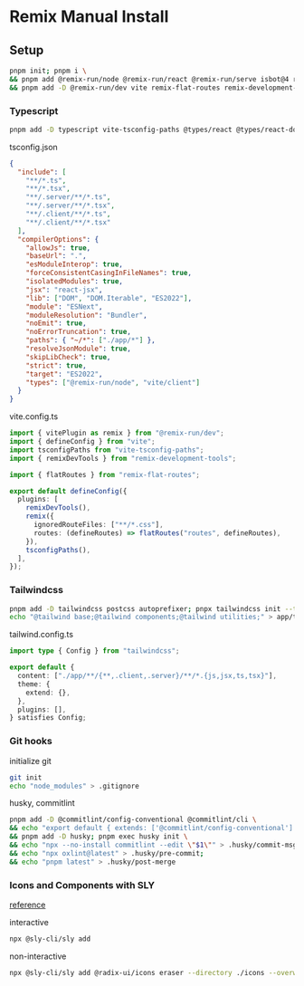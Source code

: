 # Remix Manual Install

## Setup

```bash
pnpm init; pnpm i \
&& pnpm add @remix-run/node @remix-run/react @remix-run/serve isbot@4 react react-dom \
&& pnpm add -D @remix-run/dev vite remix-flat-routes remix-development-tools
```

### Typescript

```bash
pnpm add -D typescript vite-tsconfig-paths @types/react @types/react-dom
```

tsconfig.json

```json
{
  "include": [
    "**/*.ts",
    "**/*.tsx",
    "**/.server/**/*.ts",
    "**/.server/**/*.tsx",
    "**/.client/**/*.ts",
    "**/.client/**/*.tsx"
  ],
  "compilerOptions": {
    "allowJs": true,
    "baseUrl": ".",
    "esModuleInterop": true,
    "forceConsistentCasingInFileNames": true,
    "isolatedModules": true,
    "jsx": "react-jsx",
    "lib": ["DOM", "DOM.Iterable", "ES2022"],
    "module": "ESNext",
    "moduleResolution": "Bundler",
    "noEmit": true,
    "noErrorTruncation": true,
    "paths": { "~/*": ["./app/*"] },
    "resolveJsonModule": true,
    "skipLibCheck": true,
    "strict": true,
    "target": "ES2022",
    "types": ["@remix-run/node", "vite/client"]
  }
}
```

vite.config.ts

```typescript
import { vitePlugin as remix } from "@remix-run/dev";
import { defineConfig } from "vite";
import tsconfigPaths from "vite-tsconfig-paths";
import { remixDevTools } from "remix-development-tools";

import { flatRoutes } from "remix-flat-routes";

export default defineConfig({
  plugins: [
    remixDevTools(),
    remix({
      ignoredRouteFiles: ["**/*.css"],
      routes: (defineRoutes) => flatRoutes("routes", defineRoutes),
    }),
    tsconfigPaths(),
  ],
});
```

### Tailwindcss

```bash
pnpm add -D tailwindcss postcss autoprefixer; pnpx tailwindcss init --ts -p
echo "@tailwind base;@tailwind components;@tailwind utilities;" > app/tailwind.css
```

tailwind.config.ts

```typescript
import type { Config } from "tailwindcss";

export default {
  content: ["./app/**/{**,.client,.server}/**/*.{js,jsx,ts,tsx}"],
  theme: {
    extend: {},
  },
  plugins: [],
} satisfies Config;
```

### Git hooks

initialize git

```bash
git init
echo "node_modules" > .gitignore
```

husky, commitlint

```bash
pnpm add -D @commitlint/config-conventional @commitlint/cli \
&& echo "export default { extends: ['@commitlint/config-conventional'] };" > commitlint.config.js;
&& pnpm add -D husky; pnpm exec husky init \
&& echo "npx --no-install commitlint --edit \"$1\"" > .husky/commit-msg;
&& echo "npx oxlint@latest" > .husky/pre-commit;
&& echo "pnpm latest" > .husky/post-merge
```

### Icons and Components with SLY

[reference](https://sly-cli.fly.dev/) 

interactive

```bash
npx @sly-cli/sly add 
```

non-interactive

```bash
npx @sly-cli/sly add @radix-ui/icons eraser --directory ./icons --overwrite --yes
```
